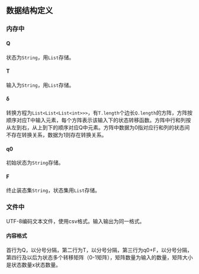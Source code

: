 ## 数据结构定义
### 内存中
#### Q
状态为`String`，用`List`存储。
#### T
输入为`String`，用`List`存储。
#### δ
转换方程为`List<List<List<int>>>`，有`T.length`个边长`Q.length`的方阵，方阵按顺序对应T中输入元素，每个方阵表示该输入下的状态转移函数。方阵中行和列按从左到右，从上到下的顺序对应Q中元素。方阵中数据为0指对应行和列的状态间不存在转换关系，数据为1则存在转换关系。
#### q0
初始状态为`String`存储。
#### F
终止装态集`String`，状态集用`List`存储。
### 文件中
UTF-8编码文本文件，使用csv格式。输入输出为同一格式。  
#### 内容格式
首行为Q，以分号分隔，第二行为T，以分号分隔，第三行为q0+F，以分号分隔，第四行及以后为状态多个转移矩阵（0-1矩阵），矩阵数量为输入的数量，矩阵大小是状态数量x状态数量。